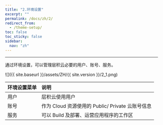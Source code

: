 ```yaml
---
title: "2.环境设置"
excerpt: ""
permalink: /docs/zh/2/
redirect_from:
  - /theme-setup/
toc: false
toc_sticky: false
sidebar:
  nav: "zh"
---
```


---
通过环境设置，可以管理层积云必要的用户、账号、服务。

![]({{ site.baseurl }}/assets/ZH/{{ site.version }}/2_1.png)

| **环境设置菜单** | **说明** |
| :--- | :--- |
| 用户 |  层积云使用用户 |
| 账号 | 作为 Cloud 资源使用的 Public/ Private 云账号信息 |
| 服务 | 可以 Build 及部署、运营应用程序的工作区 |
